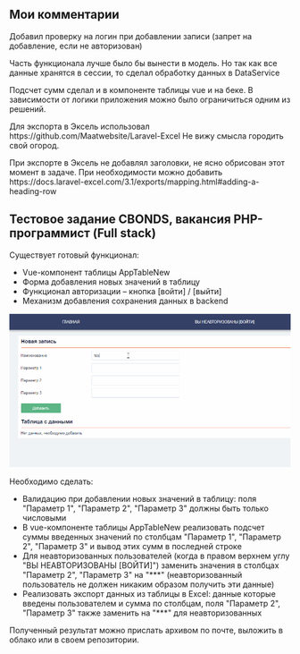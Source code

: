 ## Мои комментарии

<p>Добавил проверку на логин при добавлении записи (запрет на добавление, если не авторизован)</p>
<p>Часть функционала лучше было бы вынести в модель. Но так как все данные хранятся в сессии, то сделал обработку данных в DataService</p>
<p>Подсчет сумм сделал и в компоненте таблицы vue и на беке. В зависимости от логики приложения можно было ограничиться одним из решений.</p>
<p>Для экспорта в Эксель использовал https://github.com/Maatwebsite/Laravel-Excel Не вижу смысла городить свой огород.</p>
<p>При экспорте в Эксель не добавлял заголовки, не ясно обрисован этот момент в задаче. При необходимости можно добавить https://docs.laravel-excel.com/3.1/exports/mapping.html#adding-a-heading-row</p>

## Тестовое задание CBONDS, вакансия PHP-программист (Full stack) 

<p>
    Существует готовый функционал: 
</p>
<ul>
 	<li>Vue-компонент таблицы AppTableNew</li>
 	<li>Форма добавления новых значений в таблицу</li>
 	<li>Функционал авторизации – кнопка [войти] / [выйти] </li> 
 	<li>Механизм добавления сохранения данных в backend</li>
</ul>

![Демо заготовки](cbondstest_demo.gif)

<p>
    Необходимо сделать:
</p>

<ul>
    <li>Валидацию при добавлении новых значений в таблицу: поля "Параметр 1", "Параметр 2", "Параметр 3" должны быть только числовыми</li>
    <li>В vue-компоненте таблицы AppTableNew реализовать подсчет суммы введенных значений по столбцам "Параметр 1", "Параметр 2", "Параметр 3" и вывод этих сумм в последней строке</li>
    <li>Для неавторизованных пользователей (когда в правом верхнем углу "ВЫ НЕАВТОРИЗОВАНЫ [ВОЙТИ]") заменить значения в столбцах "Параметр 2", "Параметр 3" на "***" (неавторизованный пользователь не должен никаким образом получить эти данные)</li>
    <li>Реализовать экспорт данных из таблицы в Excel: данные которые введены пользователем и сумма по столбцам, поля "Параметр 2", "Параметр 3" также заменить на "***" для неавторизованных</li>
</ul>

<p>
    Полученный результат можно прислать архивом по почте, выложить в облако или в своем репозитории.
</p>
